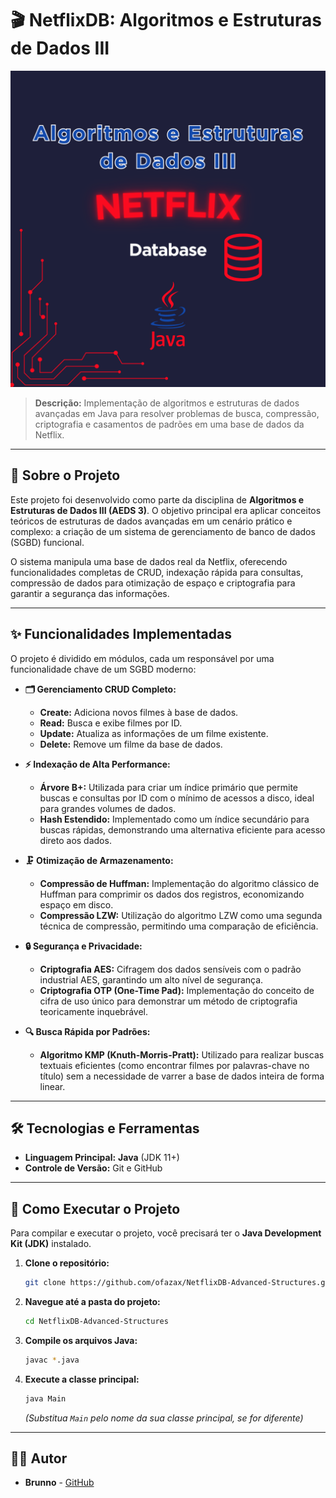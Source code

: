# 🎬 NetflixDB: Algoritmos e Estruturas de Dados III
![Banner ilustrativo do projeto](https://github.com/ofazax/NetflixDB-Advanced-Structures/blob/main/img/Netflixdb.png?raw=true)

> **Descrição:** Implementação de algoritmos e estruturas de dados avançadas em Java para resolver problemas de busca, compressão, criptografia e casamentos de padrões em uma base de dados da Netflix.

---

## 🎯 Sobre o Projeto

Este projeto foi desenvolvido como parte da disciplina de **Algoritmos e Estruturas de Dados III (AEDS 3)**. O objetivo principal era aplicar conceitos teóricos de estruturas de dados avançadas em um cenário prático e complexo: a criação de um sistema de gerenciamento de banco de dados (SGBD) funcional.

O sistema manipula uma base de dados real da Netflix, oferecendo funcionalidades completas de CRUD, indexação rápida para consultas, compressão de dados para otimização de espaço e criptografia para garantir a segurança das informações.

---

## ✨ Funcionalidades Implementadas

O projeto é dividido em módulos, cada um responsável por uma funcionalidade chave de um SGBD moderno:

* **🗂️ Gerenciamento CRUD Completo:**
    * **Create:** Adiciona novos filmes à base de dados.
    * **Read:** Busca e exibe filmes por ID.
    * **Update:** Atualiza as informações de um filme existente.
    * **Delete:** Remove um filme da base de dados.

* **⚡ Indexação de Alta Performance:**
    * **Árvore B+:** Utilizada para criar um índice primário que permite buscas e consultas por ID com o mínimo de acessos a disco, ideal para grandes volumes de dados.
    * **Hash Estendido:** Implementado como um índice secundário para buscas rápidas, demonstrando uma alternativa eficiente para acesso direto aos dados.

* **🗜️ Otimização de Armazenamento:**
    * **Compressão de Huffman:** Implementação do algoritmo clássico de Huffman para comprimir os dados dos registros, economizando espaço em disco.
    * **Compressão LZW:** Utilização do algoritmo LZW como uma segunda técnica de compressão, permitindo uma comparação de eficiência.

* **🔒 Segurança e Privacidade:**
    * **Criptografia AES:** Cifragem dos dados sensíveis com o padrão industrial AES, garantindo um alto nível de segurança.
    * **Criptografia OTP (One-Time Pad):** Implementação do conceito de cifra de uso único para demonstrar um método de criptografia teoricamente inquebrável.

* **🔍 Busca Rápida por Padrões:**
    * **Algoritmo KMP (Knuth-Morris-Pratt):** Utilizado para realizar buscas textuais eficientes (como encontrar filmes por palavras-chave no título) sem a necessidade de varrer a base de dados inteira de forma linear.

---

## 🛠️ Tecnologias e Ferramentas

* **Linguagem Principal:** **Java** (JDK 11+)
* **Controle de Versão:** Git e GitHub

---

## 🚀 Como Executar o Projeto

Para compilar e executar o projeto, você precisará ter o **Java Development Kit (JDK)** instalado.

1.  **Clone o repositório:**
    ```bash
    git clone https://github.com/ofazax/NetflixDB-Advanced-Structures.git
    ```

2.  **Navegue até a pasta do projeto:**
    ```bash
    cd NetflixDB-Advanced-Structures
    ```

3.  **Compile os arquivos Java:**
    ```bash
    javac *.java
    ```

4.  **Execute a classe principal:**
    ```bash
    java Main
    ```
    *(Substitua `Main` pelo nome da sua classe principal, se for diferente)*

---

## 👨‍💻 Autor

* **Brunno** - [GitHub](https://github.com/ofazax)
